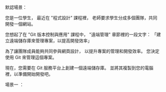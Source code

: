 默認場景：

您是一位學生，
最近在 "程式設計" 課程裡，
老師要求學生分成多個團隊，共同開發一個網站。

您想起了在 "Git 版本控制與應用" 課程中，
"遠端管理" 章節裡的一段文字：
「建立遠端儲存庫來管理專案，以提高開發效率」

為了讓團隊成員能夠共同參與網頁設計，
以提升專案的管理和開發效率。
您決定使用 Git 來管理這個專案。

現在，您需要在 Git 服務平台上創建一個遠端儲存庫。
並將其複製到您的電腦裡，以準備開始開發吧。



場景一 ：